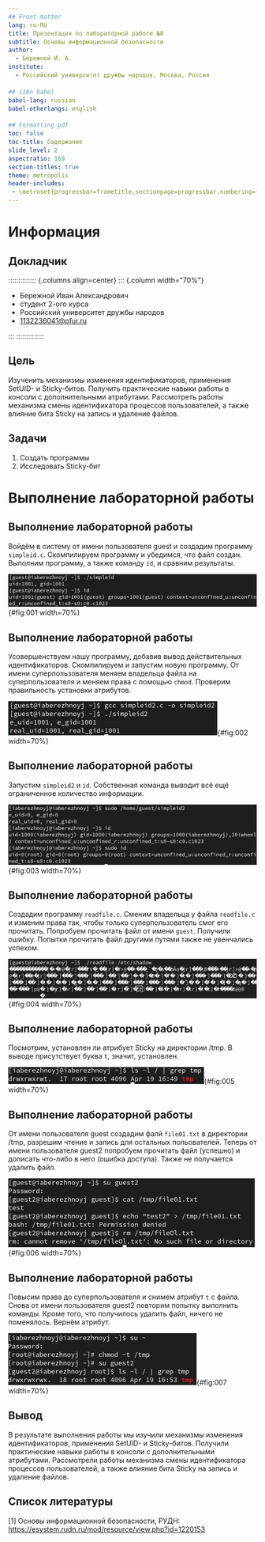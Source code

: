 ```yaml
---
## Front matter
lang: ru-RU
title: Презентация по лабораторной работе №8
subtitle: Основы информационной безопасности
author:
  - Бережной И. А.
institute:
  - Российский университет дружбы народов, Москва, Россия

## i18n babel
babel-lang: russian
babel-otherlangs: english

## Formatting pdf
toc: false
toc-title: Содержание
slide_level: 2
aspectratio: 169
section-titles: true
theme: metropolis
header-includes:
 - \metroset{progressbar=frametitle,sectionpage=progressbar,numbering=fraction}
---
```


# Информация

## Докладчик

:::::::::::::: {.columns align=center}
::: {.column width="70%"}

  * Бережной Иван Александрович
  * студент 2-ого курса
  * Российский университет дружбы народов
  * [1132236041@pfur.ru](mailto:1132236041@pfur.ru)

:::
::::::::::::::

## Цель

Изученить механизмы изменения идентификаторов, применения SetUID- и Sticky-битов. Получить практические навыки работы в консоли с дополнительными атрибутами. Рассмотреть работы механизма смены идентификатора процессов пользователей, а также влияние бита Sticky на запись и удаление файлов.

## Задачи

1. Создать программы
2. Исследовать Sticky-бит
	
# Выполнение лабораторной работы

## Выполнение лабораторной работы
Войдём в систему от имени пользователя guest и создадим программу `simpleid.c`. Скомпилируем программу и убедимся, что файл создан. Выполним программу, а также команду `id`, и сравним результаты.

![Сравнение simpleid и команды id](image/5.png){#fig:001 width=70%}

## Выполнение лабораторной работы
Усовершенствуем нашу программу, добавив вывод действительных идентификаторов. Скомпилируем и запустим новую программу. От имени суперпользователя меняем владельца файла на суперпользователя и меняем права с помощью `chmod`. Проверим правильность установки атрибутов.

![Запуск simpleid2](image/7.png){#fig:002 width=70%}

## Выполнение лабораторной работы
Запустим `simpleid2` и `id`. Собственная команда выводит всё ещё ограниченное количество информации.

![Запуск simpleid2 и id после смены прав](image/10.png){#fig:003 width=70%}

## Выполнение лабораторной работы
Создадим программу `readfile.c`. Сменим владельца у файла `readfile.c` и изменим права так, чтобы только суперпользователь смог его прочитать. Попробуем прочитать файл от имени `guest`. Получили ошибку. Попытки прочитать файл другими путями также не увенчались успехом.

![Неудачные попытки чтения readfile.c](image/15.png){#fig:004 width=70%}

## Выполнение лабораторной работы
Посмотрим, установлен ли атрибует Sticky на директории /tmp. В выводе присутствует буква `t`, значит, установлен.

![Проверка Sticky-бита в /tmp](image/16.png){#fig:005 width=70%}

## Выполнение лабораторной работы
От имени пользователя guest создадим фалй `file01.txt` в директории /tmp, разрешим чтение и запись для остальных польователей. Теперь от имени пользователя guest2 попробуем прочитать файл (успешно) и дописать что-либо в него (ошибка доступа). Также не получается удалить файл.

![Попытка записи и удаления file01.txt от guest2](image/18.png){#fig:006 width=70%}

## Выполнение лабораторной работы
Повысим права до суперпользователя и снимем атрибут `t` с файла. Снова от имени пользователя guest2 повторим попытку выполнить команды. Кроме того, что получилось удалить файл, ничего не поменялось. Вернём атрибут.

![Снятие Sticky-бита с /tmp](image/19.png){#fig:007 width=70%}

## Вывод

В результате выполнения работы мы изучили механизмы изменения идентификаторов, применения SetUID- и Sticky-битов. Получили практические навыки работы в консоли с дополнительными атрибутами. Рассмотрели работы механизма смены идентификатора процессов пользователей, а также влияние бита Sticky на запись и удаление файлов.

## Список литературы

[1] Основы информационной безопасности, РУДН: https://esystem.rudn.ru/mod/resource/view.php?id=1220153
